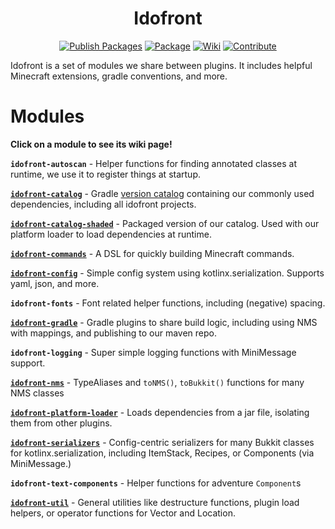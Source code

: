 <div align="center">

# Idofront
[![Publish Packages](https://github.com/MineInAbyss/Idofront/actions/workflows/publish-packages.yml/badge.svg)](https://github.com/MineInAbyss/Idofront/actions/workflows/publish-packages.yml)
[![Package](https://img.shields.io/maven-metadata/v?metadataUrl=https://repo.mineinabyss.com/releases/com/mineinabyss/idofront-util/maven-metadata.xml)](https://repo.mineinabyss.com/#/releases/com/mineinabyss/idofront-util)
[![Wiki](https://img.shields.io/badge/-Project%20Wiki-blueviolet?logo=Wikipedia&labelColor=gray)](https://wiki.mineinabyss.com/idofront)
[![Contribute](https://shields.io/badge/Contribute-e57be5?logo=github%20sponsors&style=flat&logoColor=white)](https://github.com/MineInAbyss/MineInAbyss/wiki/Setup-and-Contribution-Guide)
</div>


Idofront is a set of modules we share between plugins. It includes helpful Minecraft extensions, gradle conventions, and more.

# Modules

**Click on a module to see its wiki page!**

**`idofront-autoscan`** -
Helper functions for finding annotated classes at runtime, we use it to register things at startup.

[**`idofront-catalog`**](https://wiki.mineinabyss.com/idofront/gradle/catalog/) -
Gradle [version catalog](https://docs.gradle.org/current/userguide/platforms.html#sub:version-catalog) containing our commonly used dependencies, including all idofront projects.

[**`idofront-catalog-shaded`**](https://wiki.mineinabyss.com/idofront/platforms/) -
Packaged version of our catalog. Used with our platform loader to load dependencies at runtime.

[**`idofront-commands`**](https://wiki.mineinabyss.com/idofront/command-dsl/) -
A DSL for quickly building Minecraft commands.

[**`idofront-config`**](https://wiki.mineinabyss.com/idofront/config/) -
Simple config system using kotlinx.serialization. Supports yaml, json, and more.

**`idofront-fonts`** -
Font related helper functions, including (negative) spacing.

[**`idofront-gradle`**](https://wiki.mineinabyss.com/idofront/gradle/plugins/) -
Gradle plugins to share build logic, including using NMS with mappings, and publishing to our maven repo.

**`idofront-logging`** -
Super simple logging functions with MiniMessage support.

[**`idofront-nms`**](https://wiki.mineinabyss.com/idofront/nms/) -
TypeAliases and `toNMS()`, `toBukkit()` functions for many NMS classes

[**`idofront-platform-loader`**](https://wiki.mineinabyss.com/idofront/platforms/) -
Loads dependencies from a jar file, isolating them from other plugins.

[**`idofront-serializers`**](https://wiki.mineinabyss.com/idofront/serialization/) -
Config-centric serializers for many Bukkit classes for kotlinx.serialization, including ItemStack, Recipes, or Components (via MiniMessage.)

**`idofront-text-components`** -
Helper functions for adventure `Component`s

[**`idofront-util`**](https://wiki.mineinabyss.com/idofront/util/) -
General utilities like destructure functions, plugin load helpers, or operator functions for Vector and Location.
